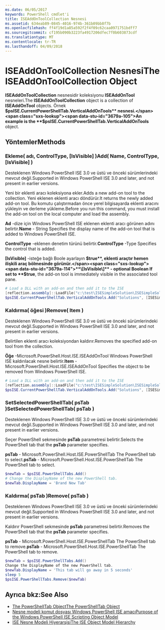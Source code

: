 ```yaml
---
ms.date: 06/05/2017
keywords: PowerShell cmdlet'i
title: ISEAddOnToolCollection Nesnesi
ms.assetid: 634eab89-0845-4016-974b-361b09bb8f7b
ms.openlocfilehash: ff4f19d1a85a592f2f4f09c62caa0971751bdff7
ms.sourcegitcommit: cf195b090b3223fa4917206dfec7f0b603873cdf
ms.translationtype: MT
ms.contentlocale: tr-TR
ms.lasthandoff: 04/09/2018
---
```

# <a name="the-iseaddontoolcollection-object"></a><span data-ttu-id="3679a-103">ISEAddOnToolCollection Nesnesi</span><span class="sxs-lookup"><span data-stu-id="3679a-103">The ISEAddOnToolCollection Object</span></span>

<span data-ttu-id="3679a-104">**ISEAddOnToolCollection** nesnesidir koleksiyonu **ISEAddOnTool** nesneleri.</span><span class="sxs-lookup"><span data-stu-id="3679a-104">The **ISEAddOnToolCollection** object is a collection of **ISEAddOnTool** objects.</span></span> <span data-ttu-id="3679a-105">Örnek **$psISE.CurrentPowerShellTab.VerticalAddOnTools** nesnesi.</span><span class="sxs-lookup"><span data-stu-id="3679a-105">An example is the **$psISE.CurrentPowerShellTab.VerticalAddOnTools** object.</span></span>

## <a name="methods"></a><span data-ttu-id="3679a-106">Yöntemler</span><span class="sxs-lookup"><span data-stu-id="3679a-106">Methods</span></span>

### <a name="add-name-controltype-isvisible-"></a><span data-ttu-id="3679a-107">Ekleme\( adı, ControlType, \[IsVisible\] \)</span><span class="sxs-lookup"><span data-stu-id="3679a-107">Add\( Name, ControlType, \[IsVisible\] \)</span></span>

<span data-ttu-id="3679a-108">Desteklenen Windows PowerShell ISE 3.0 ve üstü ve önceki sürümlerindeki mevcut değil.</span><span class="sxs-lookup"><span data-stu-id="3679a-108">Supported in Windows PowerShell ISE 3.0 and later, and not present in earlier versions.</span></span>

<span data-ttu-id="3679a-109">Yeni bir eklenti aracı koleksiyona ekler.</span><span class="sxs-lookup"><span data-stu-id="3679a-109">Adds a new add-on tool to the collection.</span></span> <span data-ttu-id="3679a-110">Yeni eklenen eklenti aracı döndürür.</span><span class="sxs-lookup"><span data-stu-id="3679a-110">It returns the newly added add-on tool.</span></span> <span data-ttu-id="3679a-111">Bu komutu çalıştırmadan önce yerel bilgisayarda eklenti aracını yükleyin ve derleme yükleme.</span><span class="sxs-lookup"><span data-stu-id="3679a-111">Before you run this command, you must install the add-on tool on the local computer and load the assembly.</span></span>

<span data-ttu-id="3679a-112">**Ad** -dize için Windows PowerShell ISE eklenen eklenti aracı görünen adını belirtir.</span><span class="sxs-lookup"><span data-stu-id="3679a-112">**Name** - String Specifies the display name of the add-on tool that is added to Windows PowerShell ISE.</span></span>

<span data-ttu-id="3679a-113">**ControlType** -eklenen denetim türünü belirtir.</span><span class="sxs-lookup"><span data-stu-id="3679a-113">**ControlType** -Type Specifies the control that is added.</span></span>

<span data-ttu-id="3679a-114">**\[IsVisible\]**  -isteğe bağlı Boole ayarlayın **$true**, eklenti araçtır hemen ilişkili araç bölmesinde görünür.</span><span class="sxs-lookup"><span data-stu-id="3679a-114">**\[IsVisible\]** - optional Boolean If set to **$true**, the add-on tool is immediately visible in the associated tool pane.</span></span>

```powershell
# Load a DLL with an add-on and then add it to the ISE
[reflection.assembly]::LoadFile("c:\test\ISESimpleSolution\ISESimpleSolution.dll")
$psISE.CurrentPowerShellTab.VerticalAddOnTools.Add("Solutions", [ISESimpleSolution.Solution], $true)
```

### <a name="remove-item-"></a><span data-ttu-id="3679a-115">Kaldırma\( öğesi \)</span><span class="sxs-lookup"><span data-stu-id="3679a-115">Remove\( Item \)</span></span>

<span data-ttu-id="3679a-116">Desteklenen Windows PowerShell ISE 3.0 ve üstü ve önceki sürümlerindeki mevcut değil.</span><span class="sxs-lookup"><span data-stu-id="3679a-116">Supported in Windows PowerShell ISE 3.0 and later, and not present in earlier versions.</span></span>

<span data-ttu-id="3679a-117">Belirtilen eklenti aracı koleksiyondan kaldırır.</span><span class="sxs-lookup"><span data-stu-id="3679a-117">Removes the specified add-on tool from the collection.</span></span>

<span data-ttu-id="3679a-118">**Öğe** -Microsoft.PowerShell.Host.ISE.ISEAddOnTool Windows PowerShell ISE kaldırılacak nesne belirtir.</span><span class="sxs-lookup"><span data-stu-id="3679a-118">**Item** - Microsoft.PowerShell.Host.ISE.ISEAddOnTool Specifies the object to be removed from Windows PowerShell ISE.</span></span>

```powershell
# Load a DLL with an add-on and then add it to the ISE
[reflection.assembly]::LoadFile("c:\test\ISESimpleSolution\ISESimpleSolution.dll")
$psISE.CurrentPowerShellTab.VerticalAddOnTools.Add("Solutions", [ISESimpleSolution.Solution], $true)
```

### <a name="setselectedpowershelltab-pstab-"></a><span data-ttu-id="3679a-119">SetSelectedPowerShellTab\( psTab \)</span><span class="sxs-lookup"><span data-stu-id="3679a-119">SetSelectedPowerShellTab\( psTab \)</span></span>

<span data-ttu-id="3679a-120">Desteklenen Windows PowerShell ISE 3.0 ve üstü ve önceki sürümlerindeki mevcut değil.</span><span class="sxs-lookup"><span data-stu-id="3679a-120">Supported in Windows PowerShell ISE 3.0 and later, and not present in earlier versions.</span></span>

<span data-ttu-id="3679a-121">Seçer PowerShell sekmesinde **psTab** parametresi belirtir.</span><span class="sxs-lookup"><span data-stu-id="3679a-121">Selects the PowerShell tab that the **psTab** parameter specifies.</span></span>

<span data-ttu-id="3679a-122">**psTab** - Microsoft.PowerShell.Host.ISE.PowerShellTab The PowerShell tab to select.</span><span class="sxs-lookup"><span data-stu-id="3679a-122">**psTab** - Microsoft.PowerShell.Host.ISE.PowerShellTab The PowerShell tab to select.</span></span>

```powershell
$newTab = $psISE.PowerShellTabs.Add()
# Change the DisplayName of the new PowerShell tab.
$newTab.DisplayName = 'Brand New Tab'
```

### <a name="remove-pstab-"></a><span data-ttu-id="3679a-123">Kaldırma\( psTab \)</span><span class="sxs-lookup"><span data-stu-id="3679a-123">Remove\( psTab \)</span></span>

<span data-ttu-id="3679a-124">Desteklenen Windows PowerShell ISE 3.0 ve üstü ve önceki sürümlerindeki mevcut değil.</span><span class="sxs-lookup"><span data-stu-id="3679a-124">Supported in Windows PowerShell ISE 3.0 and later, and not present in earlier versions.</span></span>

<span data-ttu-id="3679a-125">Kaldırır PowerShell sekmesinde **psTab** parametresi belirtir.</span><span class="sxs-lookup"><span data-stu-id="3679a-125">Removes the PowerShell tab that the **psTab** parameter specifies.</span></span>

<span data-ttu-id="3679a-126">**psTab** - Microsoft.PowerShell.Host.ISE.PowerShellTab The PowerShell tab to remove.</span><span class="sxs-lookup"><span data-stu-id="3679a-126">**psTab** - Microsoft.PowerShell.Host.ISE.PowerShellTab The PowerShell tab to remove.</span></span>

```powershell
$newTab = $psISE.PowerShellTabs.Add()
Change the DisplayName of the new PowerShell tab.
$newTab.DisplayName = 'This tab will go away in 5 seconds'
sleep 5
$psISE.PowerShellTabs.Remove($newTab)
```

## <a name="see-also"></a><span data-ttu-id="3679a-127">Ayrıca bkz:</span><span class="sxs-lookup"><span data-stu-id="3679a-127">See Also</span></span>

- [<span data-ttu-id="3679a-128">The PowerShellTab Object</span><span class="sxs-lookup"><span data-stu-id="3679a-128">The PowerShellTab Object</span></span>](The-PowerShellTab-Object.md)
- [<span data-ttu-id="3679a-129">Nesne modeli komut dosyası Windows PowerShell ISE amacı</span><span class="sxs-lookup"><span data-stu-id="3679a-129">Purpose of the Windows PowerShell ISE Scripting Object Model</span></span>](Purpose-of-the-Windows-PowerShell-ISE-Scripting-Object-Model.md)
- [<span data-ttu-id="3679a-130">ISE Nesne Modeli Hiyerarşisi</span><span class="sxs-lookup"><span data-stu-id="3679a-130">The ISE Object Model Hierarchy</span></span>](The-ISE-Object-Model-Hierarchy.md)